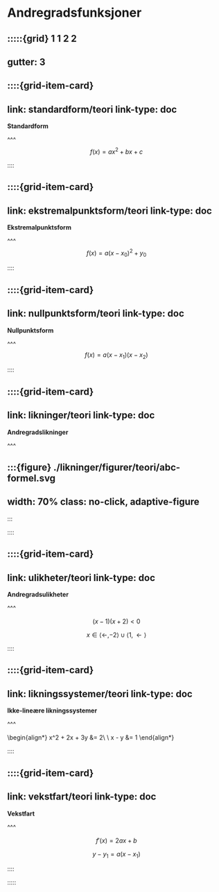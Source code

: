 # Andregradsfunksjoner

:::::{grid} 1 1 2 2
---
gutter: 3
---

::::{grid-item-card}
---
link: standardform/teori
link-type: doc
---
**Standardform**

^^^
$$
f(x) = ax^2 + bx + c
$$

::::


::::{grid-item-card}
---
link: ekstremalpunktsform/teori
link-type: doc
---
**Ekstremalpunktsform**

^^^
$$
f(x) = a(x - x_0)^2 + y_0
$$

::::



::::{grid-item-card}
---
link: nullpunktsform/teori
link-type: doc
---
**Nullpunktsform**

^^^
$$
f(x) = a(x - x_1)(x - x_2)
$$

::::


::::{grid-item-card}
---
link: likninger/teori
link-type: doc
---
**Andregradslikninger**

^^^

:::{figure} ./likninger/figurer/teori/abc-formel.svg
---
width: 70%
class: no-click, adaptive-figure
---
:::


::::

::::{grid-item-card}
---
link: ulikheter/teori
link-type: doc
---
**Andregradsulikheter**

^^^

$$
(x - 1)(x + 2) < 0
$$


$$
x \in \langle \gets, -2\rangle \cup \langle 1, \gets \rangle
$$

::::


::::{grid-item-card}
---
link: likningssystemer/teori
link-type: doc
---
**Ikke-lineære likningssystemer**

^^^

\begin{align*}
x^2 + 2x + 3y &= 2\\
\\
x - y &= 1
\end{align*}


::::


::::{grid-item-card}
---
link: vekstfart/teori
link-type: doc
---
**Vekstfart**

^^^

$$
f'(x) = 2ax + b
$$

$$
y - y_1 = a(x - x_1)
$$


::::



:::::











